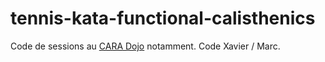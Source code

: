 # tennis-kata-functional-calisthenics

Code de sessions au [CARA Dojo](https://www.meetup.com/CARA-Dojo/) notamment. Code Xavier / Marc.
